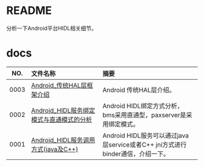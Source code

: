 # README

分析一下Android平台HIDL相关细节。

# docs

NO.|文件名称|摘要
:--:|:--|:--
0003| [Android_传统HAL层框架介绍](docs/0003_Android_传统HAL层框架介绍.md) | Android 传统HAL层介绍。
0002| [Android_HIDL服务绑定模式与直通模式的分析](docs/0002_Android_HIDL服务绑定模式与直通模式的分析.md) | Android HIDL绑定方式分析，bms采用直通型，paxserver是采用绑定模式。
0001| [Android_HIDL服务调用方式(java及C++)](docs/0001_Android_HIDL服务调用方式(java及C++).md) | Android HIDL服务可以通过java层service或者C++ jni方式进行binder通信，介绍一下。
